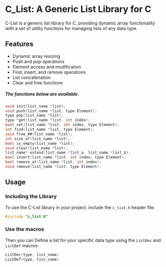 # C_List: A Generic List Library for C

C-List is a generic list library for C, providing dynamic array functionality with a set of utility functions for managing lists of any data type.

## Features

- Dynamic array resizing
- Push and pop operations
- Element access and modification
- Find, insert, and remove operations
- List concatenation
- Clear and free functions

##### The functions below are available.

```C
void init(list_name *list);
void push(list_name *list, type Element);
type pop(list_name *list);
type *get(list_name *list, int index);
bool set(list_name *list, int index, type Element);
int find(list_name *list, type Element);
void free_##(list_name *list);
int size_of(list_name *list);
bool is_empty(list_name *list);
void clear(list_name *list);
list_name* extend(list_name *list_a, list_name *list_b);
bool insert(list_name *list, int index, type Element);
bool remove_at(list_name *list, int index);
void remove(list_name *list, type Element);
```

## Usage

### Including the Library

To use the C-List library in your project, include the `c_list.h` header file:

```c
#include "c_list.h"
```

### Use the macros

Then you can Define a list for your specific data type using the `ListDec` and `ListDef` macros:

```c
ListDec(type, list_name)
ListDef(type, list_name)
```

